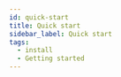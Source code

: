 ```yaml
---
id: quick-start
title: Quick start
sidebar_label: Quick start
tags:
  - install
  - Getting started
---
```

